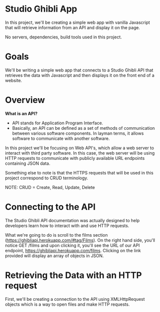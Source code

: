 # Studio Ghibli App

In this project, we'll be creating a simple web app with vanilla Javascript that will retrieve information from an API and display it on the page.

No servers, dependencies, build tools used in this project.

# Goals

We'll be writing a simple web app that connects to a Studio Ghibli API that retrieves the data with Javascript and then displays it on the front end of a website.

# Overview

<b>What is an API?</b>
- API stands for Application Program Interface.
- Basically, an API can be defined as a set of methods of communication between various software components. In layman terms, it allows software to communicate with another software.

In this project we'll be focusing on Web API's, which allow a web server to interact with third party software. In this case, the web server will be using HTTP requests to communicate with publicly available URL endpoints containing JSON data.

Something else to note is that the HTTPS requests that will be used in this project correspond to CRUD terminology.

NOTE: CRUD = Create, Read, Update, Delete

# Connecting to the API

The Studio Ghibli API documentation was actually designed to help developers learn how to interact with and use HTTP requests.

What we're going to do is scroll to the films section (https://ghibliapi.herokuapp.com/#tag/Films). On the right hand side, you'll notice GET /films and upon clicking it, you'll see the URL of our API endpoint, https://ghibliapi.herokuapp.com/films. Clicking on the link provided will display an array of objects in JSON.

# Retrieving the Data with an HTTP request

First, we'll be creating a connection to the API using XMLHttpRequest objects which is a way to open files and make HTTP requests.
